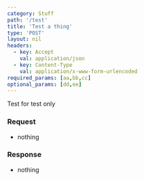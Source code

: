 ```yaml
---
category: Stuff
path: '/test'
title: 'Test a thing'
type: 'POST'
layout: nil
headers:
  - key: Accept
    val: application/json
  - key: Content-Type
    val: application/x-www-form-urlencoded
required_params: [aa,bb,cc]
optional_params: [dd,ee]
---
```


Test for test only

### Request

* nothing

### Response

* nothing






